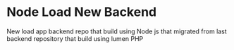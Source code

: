 # Node Load New Backend
New load app backend repo that build using Node js that migrated from last backend repository that build using lumen PHP
